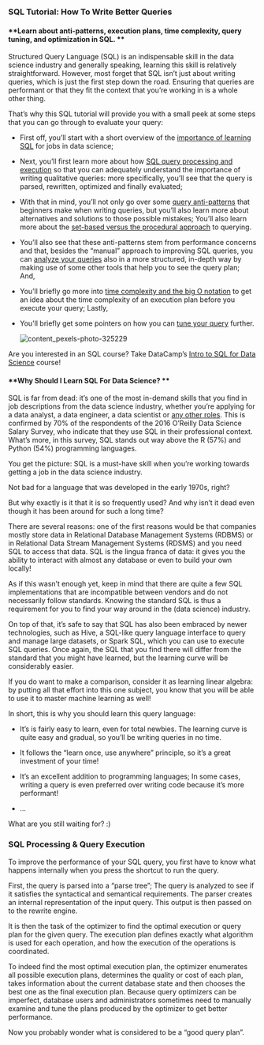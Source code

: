 ### **SQL Tutorial: How To Write Better Queries**

#### **Learn about anti-patterns, execution plans, time complexity, query tuning, and optimization in SQL. **

Structured Query Language (SQL) is an indispensable skill in the data science industry and generally speaking, learning this skill is relatively straightforward. However, most forget that SQL isn’t just about writing queries, which is just the first step down the road. Ensuring that queries are performant or that they fit the context that you’re working in is a whole other thing.

That’s why this SQL tutorial will provide you with a small peek at some steps that you can go through to evaluate your query:

- First off, you’ll start with a short overview of the [importance of learning SQL](https://www.datacamp.com/community/tutorials/sql-tutorial-query#importance) for jobs in data science;

- Next, you’ll first learn more about how [SQL query processing and execution](https://www.datacamp.com/community/tutorials/sql-tutorial-query#execution) so that you can adequately understand the importance of writing qualitative queries: more specifically, you’ll see that the query is parsed, rewritten, optimized and finally evaluated;

- With that in mind, you’ll not only go over some [query anti-patterns](https://www.datacamp.com/community/tutorials/sql-tutorial-query#antipattern) that beginners make when writing queries, but you’ll also learn more about alternatives and solutions to those possible mistakes; You’ll also learn more about the [set-based versus the procedural approach](https://www.datacamp.com/community/tutorials/sql-tutorial-query#setbased) to querying.

- You’ll also see that these anti-patterns stem from performance concerns and that, besides the “manual” approach to improving SQL queries, you can [analyze your queries](https://www.datacamp.com/community/tutorials/sql-tutorial-query#queryplan) also in a more structured, in-depth way by making use of some other tools that help you to see the query plan; And,

- You’ll briefly go more into [time complexity and the big O notation](https://www.datacamp.com/community/tutorials/sql-tutorial-query#bigo) to get an idea about the time complexity of an execution plan before you execute your query; Lastly,

- You'll briefly get some pointers on how you can [tune your query](https://www.datacamp.com/community/tutorials/sql-tutorial-query#tune) further.

  ![content_pexels-photo-325229](D:\Documents\logPicture\content_pexels-photo-325229.jpg)

Are you interested in an SQL course? Take DataCamp’s [Intro to SQL for Data Science](https://www.datacamp.com/courses/intro-to-sql-for-data-science) course!

#### **Why Should I Learn SQL For Data Science? **

SQL is far from dead: it’s one of the most in-demand skills that you find in job descriptions from the data science industry, whether you’re applying for a data analyst, a data engineer, a data scientist or [any other roles](https://www.datacamp.com/community/tutorials/data-science-industry-infographic). This is confirmed by 70% of the respondents of the 2016 O’Reilly Data Science Salary Survey, who indicate that they use SQL in their professional context. What’s more, in this survey, SQL stands out way above the R (57%) and Python (54%) programming languages.

You get the picture: SQL is a must-have skill when you’re working towards getting a job in the data science industry.

Not bad for a language that was developed in the early 1970s, right?

But why exactly is it that it is so frequently used? And why isn’t it dead even though it has been around for such a long time?

There are several reasons: one of the first reasons would be that companies mostly store data in Relational Database Management Systems (RDBMS) or in Relational Data Stream Management Systems (RDSMS) and you need SQL to access that data. SQL is the lingua franca of data: it gives you the ability to interact with almost any database or even to build your own locally!

As if this wasn’t enough yet, keep in mind that there are quite a few SQL implementations that are incompatible between vendors and do not necessarily follow standards. Knowing the standard SQL is thus a requirement for you to find your way around in the (data science) industry.

On top of that, it’s safe to say that SQL has also been embraced by newer technologies, such as Hive, a SQL-like query language interface to query and manage large datasets, or Spark SQL, which you can use to execute SQL queries. Once again, the SQL that you find there will differ from the standard that you might have learned, but the learning curve will be considerably easier.

If you do want to make a comparison, consider it as learning linear algebra: by putting all that effort into this one subject, you know that you will be able to use it to master machine learning as well!

In short, this is why you should learn this query language:

- It’s is fairly easy to learn, even for total newbies. The learning curve is quite easy and gradual, so you’ll be writing queries in no time.

- It follows the “learn once, use anywhere” principle, so it’s a great investment of your time!

- It’s an excellent addition to programming languages; In some cases, writing a query is even preferred over writing code because it’s more performant!

- ...

What are you still waiting for? :)

### **SQL Processing & Query Execution**

To improve the performance of your SQL query, you first have to know what happens internally when you press the shortcut to run the query.

First, the query is parsed into a “parse tree”; The query is analyzed to see if it satisfies the syntactical and semantical requirements. The parser creates an internal representation of the input query. This output is then passed on to the rewrite engine.

It is then the task of the optimizer to find the optimal execution or query plan for the given query. The execution plan defines exactly what algorithm is used for each operation, and how the execution of the operations is coordinated.

To indeed find the most optimal execution plan, the optimizer enumerates all possible execution plans, determines the quality or cost of each plan, takes information about the current database state and then chooses the best one as the final execution plan. Because query optimizers can be imperfect, database users and administrators sometimes need to manually examine and tune the plans produced by the optimizer to get better performance.

Now you probably wonder what is considered to be a “good query plan”.



  